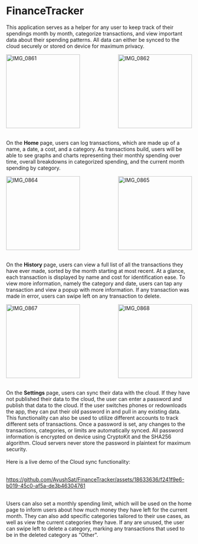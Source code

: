 # FinanceTracker

This application serves as a helper for any user to keep track of their spendings month by month, categorize transactions, and view important data about their spending patterns. All data can either be synced to the cloud securely or stored on device for maximum privacy.

<div style="display: flex; justify-content: space-between;">
    <img src="https://github.com/AyushSat/FinanceTracker/assets/18633636/e82e5eca-744e-46b0-83ad-2d06bace3494" alt="IMG_0861" width="200" height: auto;">
    <img src="https://github.com/AyushSat/FinanceTracker/assets/18633636/79cf6c76-aa96-41bc-b538-812bb49f3790" alt="IMG_0862" width="200" height: auto;">
</div>

<br>

On the **Home** page, users can log transactions, which are made up of a name, a date, a cost, and a category. As transactions build, users will be able to see graphs and charts representing their monthly spending over time, overall breakdowns in categorized spending, and the current month spending by category. 
<br>
<div style="display: flex; justify-content: space-between;">
    <img src="https://github.com/AyushSat/FinanceTracker/assets/18633636/9be882e2-bb8e-4541-be0e-cedcd42d1fee" alt="IMG_0864" width="200" height: auto;">
    <img src="https://github.com/AyushSat/FinanceTracker/assets/18633636/a6c8cbf8-5e1c-4238-a962-4fbb069c3df8" alt="IMG_0865" width="200" height: auto;">
</div>
<br>

On the **History** page, users can view a full list of all the transactions they have ever made, sorted by the month starting at most recent. At a glance, each transaction is displayed by name and cost for identification ease. To view more information, namely the category and date, users can tap any transaction and view a popup with more information. If any transaction was made in error, users can swipe left on any transaction to delete.
<br>
<div style="display: flex; justify-content: space-between;">
    <img src="https://github.com/AyushSat/FinanceTracker/assets/18633636/50b6f567-28d0-4c27-a942-3523a6312533" alt="IMG_0867" width="200" height: auto;">
    <img src="https://github.com/AyushSat/FinanceTracker/assets/18633636/f7de6476-e26c-43d3-a3d5-7c38892dc7f7" alt="IMG_0868" width="200" height: auto;">
</div>
<br>

On the **Settings** page, users can sync their data with the cloud. If they have not published their data to the cloud, the user can enter a password and publish that data to the cloud. If the user switches phones or redownloads the app, they can put their old password in and pull in any existing data. This functionality can also be used to utilize different accounts to track different sets of transactions. Once a password is set, any changes to the transactions, categories, or limits are automatically synced. All password information is encrypted on device using CryptoKit and the SHA256 algorithm.  Cloud servers never store the password in plaintext for maximum security.
<br>
<br>
Here is a live demo of the Cloud sync functionality:
<br>
<br>

https://github.com/AyushSat/FinanceTracker/assets/18633636/f241f9e6-b019-45c0-af5a-de3b46304761

<br>
Users can also set a monthly spending limit, which will be used on the home page to inform users about how much money they have left for the current month. They can also add specific categories tailored to their use cases, as well as view the current categories they have. If any are unused, the user can swipe left to delete a category, marking any transactions that used to be in the deleted category as "Other".
